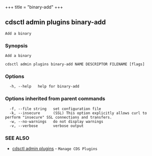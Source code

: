 +++
title = "binary-add"
+++
## cdsctl admin plugins binary-add

`Add a binary`

### Synopsis

`Add a binary`

```
cdsctl admin plugins binary-add NAME DESCRIPTOR FILENAME [flags]
```

### Options

```
  -h, --help   help for binary-add
```

### Options inherited from parent commands

```
  -f, --file string   set configuration file
  -k, --insecure      (SSL) This option explicitly allows curl to perform "insecure" SSL connections and transfers.
  -w, --no-warnings   do not display warnings
  -v, --verbose       verbose output
```

### SEE ALSO

* [cdsctl admin plugins](/manual/components/cdsctl/admin/plugins/)	 - `Manage CDS Plugins`

